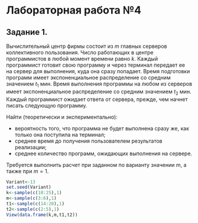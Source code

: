 # Лабораторная работа №4

## Задание 1.

Вычислительный центр фирмы состоит из $m$ главных серверов коллективного пользования. Число работающих в центре программистов в любой момент времени равно $k$. Каждый программист готовит свою программу и через терминал передает ее на сервер для выполнения, куда она сразу попадает. Время подготовки программ имеет экспоненциальное распределение со средним значением $t_{1}$ мин. Время выполнения программы на любом из серверов имеет экспоненциальное распределение со средним значением $t_{2}$ мин. Каждый программист ожидает ответа от сервера, прежде, чем начнет писать следующую программу.

Найти (теоретически и экспериментально):
 - вероятность того, что программа не будет выполнена сразу же, как только она поступила на терминал;
 - среднее время до получения пользователем результатов реализации;
 - среднее количество программ, ожидающих выполнения на сервере.

Требуется выполнить расчет при заданном по варианту значении $m$, а также при $m=1$.

```R
Variant<-13
set.seed(Variant)
k<-sample(c(10:25),1)
m<-sample(c(3:6),1)
t1<-sample(c(14:20),1)
t2<-sample(c(2:5),1)
View(data.frame(k,m,t1,t2))
```
